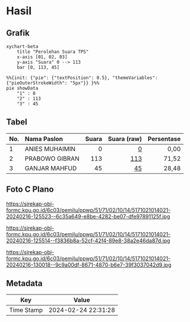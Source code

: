 # Hasil

## Grafik

```mermaid
xychart-beta
    title "Perolehan Suara TPS"
    x-axis [01, 02, 03]
    y-axis "Suara" 0 --> 113
    bar [0, 113, 45]
```

```mermaid
%%{init: {"pie": {"textPosition": 0.5}, "themeVariables": {"pieOuterStrokeWidth": "5px"}} }%%
pie showData
    "1" : 0
    "2" : 113
    "3" : 45
```

## Tabel

| No. | Nama Paslon    | Suara | Suara (raw) | Persentase |
|:--- |:-------------- | -----:| -----------:| ----------:|
| 1   | ANIES MUHAIMIN | 0     | [0][p-1]    | 0,00       |
| 2   | PRABOWO GIBRAN | 113   | [113][p-2]  | 71,52      |
| 3   | GANJAR MAHFUD  | 45    | [45][p-3]   | 28,48      |


[p-1]: https://github.com/gigit-pemilu/pemilu-2024-51-bali/blob/main/pilpres/hitung-suara/sub/51-bali/sub/71-kota-denpasar/sub/02-denpasar-timur/sub/1014-penatih/sub/021-tps/sub/paslon-1.txt
[p-2]: https://github.com/gigit-pemilu/pemilu-2024-51-bali/blob/main/pilpres/hitung-suara/sub/51-bali/sub/71-kota-denpasar/sub/02-denpasar-timur/sub/1014-penatih/sub/021-tps/sub/paslon-2.txt
[p-3]: https://github.com/gigit-pemilu/pemilu-2024-51-bali/blob/main/pilpres/hitung-suara/sub/51-bali/sub/71-kota-denpasar/sub/02-denpasar-timur/sub/1014-penatih/sub/021-tps/sub/paslon-3.txt

## Foto C Plano

https://sirekap-obj-formc.kpu.go.id/6c03/pemilu/ppwp/51/71/02/10/14/5171021014021-20240216-125523--6c35a649-e8be-4282-be07-dfe97891125f.jpg

https://sirekap-obj-formc.kpu.go.id/6c03/pemilu/ppwp/51/71/02/10/14/5171021014021-20240216-125514--f3836b8a-52cf-42f4-89e8-38a2e46da87d.jpg

https://sirekap-obj-formc.kpu.go.id/6c03/pemilu/ppwp/51/71/02/10/14/5171021014021-20240216-130018--9c9a00df-8671-4870-b6e7-39f3037042d9.jpg


## Metadata

| Key        | Value               |
| ---------- | ------------------- |
| Time Stamp | 2024-02-24 22:31:28 |



